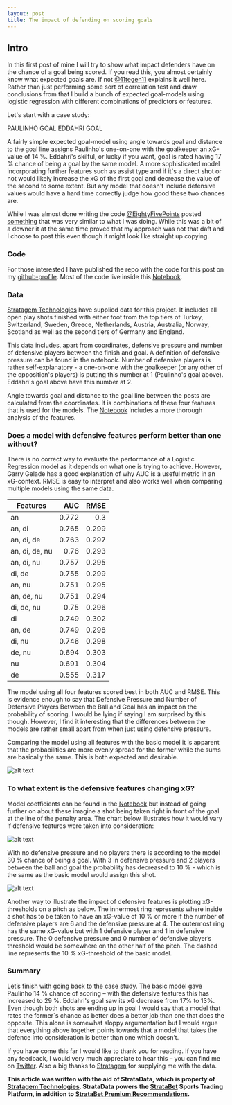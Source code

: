 ```yaml
---
layout: post
title: The impact of defending on scoring goals
---
```

## Intro
In this first post of mine I will try to show what impact defenders have on the chance of a goal being scored. If you read this, you almost certainly know what expected goals are. If not [@11tegen11](https://twitter.com/11tegen11) explains it well here. Rather than just performing some sort of correlation test and draw conclusions from that I build a bunch of expected goal-models using logistic regression with different combinations of predictors or features.
 
Let's start with a case study:

PAULINHO GOAL
EDDAHRI GOAL

A fairly simple expected goal-model using angle towards goal and distance to the goal line assigns Paulinho's one-on-one with the goalkeeper an xG-value of 14 %. Eddahri's skilful, or lucky if you want, goal is rated having 17 % chance of being a goal by the same model. A more sophisticated model incorporating further features such as assist type and if it's a direct shot or not would likely increase the xG of the first goal and decrease the value of the second to some extent. But any model that doesn't include defensive values would have a hard time correctly judge how good these two chances are.

While I was almost done writing the code [@EightyFivePoints](https://twitter.com/EightyFivePoint) posted [something](http://eightyfivepoints.blogspot.co.uk/2017/09/bodies-on-line-quantifying-how.html) that was very similar to what I was doing. While this was a bit of a downer it at the same time proved that my approach was not that daft and I choose to post this even though it might look like straight up copying.

### Code
For those interested I have published the repo with the code for this post on my [github-profile](https://github.com/karlanka/). Most of the code live inside this [Notebook](https://github.com/karlanka/stratagem_projects/blob/master/defensive_features.ipynb).

### Data
[Stratagem Technologies](http://www.stratagem.co) have supplied data for this project. It includes all open play shots finished with either foot from the top tiers of Turkey, Switzerland, Sweden, Greece, Netherlands, Austria, Australia, Norway, Scotland as well as the second tiers of Germany and England.

This data includes, apart from coordinates, defensive pressure and number of defensive players between the finish and goal. A definition of defensive pressure can be found in the notebook. Number of defensive players is rather self-explanatory - a one-on-one with the goalkeeper (or any other of the opposition's players) is putting this number at 1 (Paulinho's goal above). Eddahri's goal above have this number at 2.

Angle towards goal and distance to the goal line between the posts are calculated from the coordinates. It is combinations of these four features that is used for the models. The [Notebook](https://github.com/karlanka/stratagem_projects/blob/master/defensive_features.ipynb) includes a more thorough analysis of the features.

### Does a model with defensive features perform better than one without?
There is no correct way to evaluate the performance of a Logistic Regression model as it depends on what one is trying to achieve. However, Garry Gelade has a good explanation of why AUC is a useful metric in an xG-context. RMSE is easy to interpret and also works well when comparing multiple models using the same data.

|Features |AUC  |RMSE  |
|-----|-----:|-----:|
| an | 0.772 | 0.3 |
| an, di | 0.765 | 0.299 |
| an, di, de | 0.763 | 0.297 |
| an, di, de, nu | 0.76 | 0.293 |
| an, di, nu | 0.757 | 0.295 |
| di, de | 0.755 | 0.299 |
| an, nu | 0.751 | 0.295 |
| an, de, nu | 0.751 | 0.294 |
| di, de, nu | 0.75 | 0.296 |
| di | 0.749 | 0.302 |
| an, de | 0.749 | 0.298 |
| di, nu | 0.746 | 0.298 |
| de, nu | 0.694 | 0.303 |
| nu | 0.691 | 0.304 |
| de | 0.555 | 0.317 |


The model using all four features scored best in both AUC and RMSE. This is evidence enough to say that Defensive Pressure and Number of Defensive Players Between the Ball and Goal has an impact on the probability of scoring. I would be lying if saying I am surprised by this though. However, I find it interesting that the differences between the models are rather small apart from when just using defensive pressure.

Comparing the model using all features with the basic model it is apparent that the probabilities are more evenly spread for the former while the sums are basically the same. This is both expected and desirable.

![alt text][densitycurve]

[densitycurve]: https://raw.githubusercontent.com/karlanka/karlanka.github.io/master/images/xg_density%20curves.png "density curve"

### To what extent is the defensive features changing xG?
Model coefficients can be found in the [Notebook](https://github.com/karlanka/stratagem_projects/blob/master/defensive_features.ipynb) but instead of going further on about these imagine a shot being taken right in front of the goal at the line of the penalty area. The chart below illustrates how it would vary if defensive features were taken into consideration:

![alt text][xgvary]

[xgvary]: https://raw.githubusercontent.com/karlanka/karlanka.github.io/master/images/xg_change.png "xG vary"

With no defensive pressure and no players there is according to the model 30 % chance of being a goal.  With 3 in defensive pressure and 2 players between the ball and goal the probability has decreased to 10 % - which is the same as the basic model would assign this shot.

![alt text][thresholds]

[thresholds]: https://raw.githubusercontent.com/karlanka/karlanka.github.io/master/images/xg_thresholds.png "xG thresholds"

Another way to illustrate the impact of defensive features is plotting xG-thresholds on a pitch as below.
The innermost ring represents where inside a shot has to be taken to have an xG-value of 10 % or more if the number of defensive players are 6 and the defensive pressure at 4. The outermost ring has the same xG-value but with 1 defensive player and 1 in defensive pressure. The 0 defensive pressure and 0 number of defensive player’s threshold would be somewhere on the other half of the pitch. The dashed line represents the 10 % xG-threshold of the basic model.

### Summary
Let’s finish with going back to the case study. The basic model gave Paulinho 14 % chance of scoring – with the defensive features this has increased to 29 %. Eddahri's goal saw its xG decrease from 17% to 13%. Even though both shots are ending up in goal I would say that a model that rates the former´s chance as better does a better job than one that does the opposite. This alone is somewhat sloppy argumentation but I would argue that everything above together points towards that a model that takes the defence into consideration is better than one which doesn’t.

If you have come this far I would like to thank you for reading. If you have any feedback, I would very much appreciate to hear this – you can find me on [Twitter](https://twitter.com/evilspacelord). Also a big thanks to [Stratagem](http://www.stratagem.co) for supplying me with the data.

**This article was written with the aid of StrataData, which is property of [Stratagem Technologies](http://www.stratagem.co). StrataData powers the [StrataBet](http://www.stratabet.com) Sports Trading Platform, in addition to [StrataBet Premium Recommendations](http://app.stratabet.com/recommendations).**
